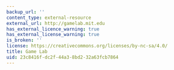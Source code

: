 ```yaml
---
backup_url: ''
content_type: external-resource
external_url: http://gamelab.mit.edu
has_external_licence_warning: true
has_external_license_warning: true
is_broken: ''
license: https://creativecommons.org/licenses/by-nc-sa/4.0/
title: Game Lab
uid: 23c8416f-dc2f-44a3-8bd2-32a63fcb7864
---
```

